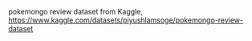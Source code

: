 pokemongo review dataset from Kaggle, https://www.kaggle.com/datasets/piyushlamsoge/pokemongo-review-dataset
